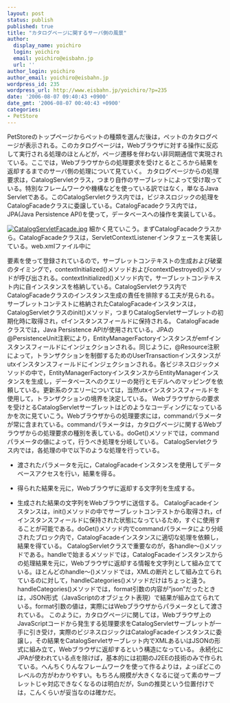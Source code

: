 ```yaml
---
layout: post
status: publish
published: true
title: "カタログページに関するサーバ側の風景"
author:
  display_name: yoichiro
  login: yoichiro
  email: yoichiro@eisbahn.jp
  url: ''
author_login: yoichiro
author_email: yoichiro@eisbahn.jp
wordpress_id: 235
wordpress_url: http://www.eisbahn.jp/yoichiro/?p=235
date: '2006-08-07 09:40:43 +0900'
date_gmt: '2006-08-07 00:40:43 +0900'
categories:
- PetStore
---
```


PetStoreのトップページからペットの種類を選んだ後は，ペットのカタログページが表示される。このカタログページは，Webブラウザに対する操作に反応して実行される処理のほとんどが，ページ遷移を伴わない非同期通信で実現されている。ここでは，Webブラウザからの処理要求を受けとるところから結果を返却するまでのサーバ側の処理について見ていく。
カタログページからの処理要求は，CatalogServletクラス，つまり自作のサーブレットによって受け取っている。特別なフレームワークや機構などを使っている訳ではなく，単なるJava Servletである。このCatalogServletクラス内では，ビジネスロジックの処理をCatalogFacadeクラスに委譲している。CatalogFacadeクラス内では，JPA(Java Persistence API)を使って，データベースへの操作を実装している。

[![CatalogServletFacade.jpg](http://www.eisbahn.jp/yoichiro/images/CatalogServletFacade.jpg)](http://www.eisbahn.jp/yoichiro/images/CatalogServletFacade.jpg)
細かく見ていこう。まずCatalogFacadeクラスから。CatalogFacadeクラスは，ServletContextListenerインタフェースを実装している。web.xmlファイル中に

要素を使って登録されているので，サーブレットコンテキストの生成および破棄のタイミングで，contextInitialized()メソッドおよびcontextDestroyed()メソッドが呼び出される。contextInitialized()メソッド内で，サーブレットコンテキスト内に自インスタンスを格納している。CatalogServletクラス内でCatalogFacadeクラスのインスタンス生成の責任を排除する工夫が見られる。サーブレットコンテストに格納されたCatalogFacadeインスタンスは，CatalogServletクラスのinit()メソッド，つまりCatalogServletサーブレットの初期化時に取得され，cfインスタンスフィールドに保持される。
CatalogFacadeクラスでは，Java Persistence APIが使用されている。JPAの@PersistenceUnit注釈により，EntityManagerFactoryインスタンスがemfインスタンスフィールドにインジェクションされる。同じように，@Resource注釈によって，トランザクションを制御するためのUserTransactionインスタンスがutxインスタンスフィールドにインジェクションされる。各ビジネスロジックメソッドの中で，EntityManagerFactoryインスタンスからEntityManagerインスタンスを生成し，データベースへのクエリーの発行とモデルへのマッピングを依頼している。更新系のクエリーについては，当然utxインスタンスフィールドを使用して，トランザクションの境界を決定している。
Webブラウザからの要求を受けとるCatalogServletサーブレットはどのようなコーディングになっているかを次に見ていこう。Webブラウザからの処理要求には，commandパラメータが常に含まれている。commandパラメータは，カタログページに関するWebブラウザからの処理要求の種別を表している。doGet()メソッドでは，commandパラメータの値によって，行うべき処理を分岐している。
CatalogServletクラス内では，各処理の中で以下のような処理を行っている。

* 渡されたパラメータを元に，CatalogFacadeインスタンスを使用してデータベースアクセスを行い，結果を得る。

* 得られた結果を元に，Webブラウザに返却する文字列を生成する。

* 生成された結果の文字列をWebブラウザに送信する。
CatalogFacadeインスタンスは，init()メソッドの中でサーブレットコンテストから取得され，cfインスタンスフィールドに保持された状態になっているため，すぐに使用することが可能である。doGet()メソッド内でcommandパラメータにより分岐されたブロック内で，CatalogFacadeインスタンスに適切な処理を依頼し，結果を得ている。
CatalogServletクラスで重要なのが，各handle〜()メソッドである。handleで始まるメソッドでは，CatalogFacadeインスタンスからの処理結果を元に，Webブラウザに返却する情報を文字列として組み立てている。ほとんどのhandle〜()メソッドでは，XMLの断片として組み立てられているのに対して，handleCategories()メソッドだけはちょっと違う。handleCategories()メソッドでは，format引数の内容が”json”だったときは，JSON形式（JavaScriptのオブジェクト表現）で結果が組み立てられている。format引数の値は，実際にはWebブラウザからパラメータとして渡されている。
このように，カタログページに関しては，Webブラウザ上のJavaScriptコードから発生する処理要求をCatalogServletサーブレットが一手に引き受け，実際のビジネスロジックはCatalogFacadeインスタンスに委譲し，その結果をCatalogServletサーブレット内でXMLあるいはJSONの形式に組み立て，Webブラウザに返却するという構造になっている。
永続化にJPAが使われている点を除けば，基本的には初期のJ2EEの技術のみで作られている。へんちくりんなフレームワークを使って作るよりは，よっぽどこのレベルの方がわかりやすい。もちろん規模が大きくなるに従って素のサーブレットじゃ対応できなくなるのは明白だが，Sunの推奨という位置付けでは，こんくらいが妥当なのは確かだ。
